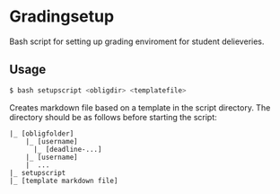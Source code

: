 # Gradingsetup

Bash script for setting up grading enviroment for student delieveries.

## Usage

```bash
$ bash setupscript <obligdir> <templatefile>
```

Creates markdown file based on a template in the script directory.
The directory should be as follows before starting the script:

```
|_ [obligfolder]
    |_ [username]
      |_ [deadline-...]
    |_ [username]
    |  ...
|_ setupscript
|_ [template markdown file]
```



